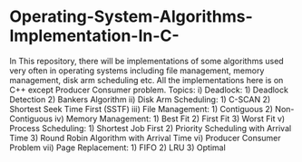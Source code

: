 # Operating-System-Algorithms-Implementation-In-C-
In This repository, there will be implementations of some algorithms used very often in operating systems including file management, memory management, disk arm scheduling etc. All the implementations here is on C++ except Producer Consumer problem.
Topics:
  i) Deadlock: 1) Deadlock Detection 2) Bankers Algorithm
  ii) Disk Arm Scheduling: 1) C-SCAN 2) Shortest Seek Time First (SSTF) 
  iii) File Management: 1) Contiguous 2) Non-Contiguous
  iv) Memory Management: 1) Best Fit 2) First Fit 3) Worst Fit
  v) Process Scheduling: 1) Shortest Job First 2) Priority Scheduling with Arrival Time 3) Round Robin Algorithm with Arrival Time
  vi) Producer Consumer Problem
  vii) Page Replacement: 1) FIFO 2) LRU 3) Optimal
